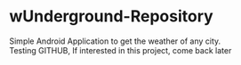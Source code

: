 wUnderground-Repository
=======================

Simple Android Application to get the weather of any city. <br>
Testing GITHUB,  If interested in this project, come back later
